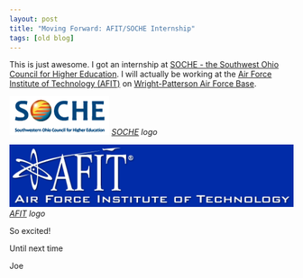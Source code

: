 ```yaml
---
layout: post
title: "Moving Forward: AFIT/SOCHE Internship"
tags: [old blog]
---
```


This is just awesome. I got an internship at [SOCHE - the Southwest Ohio Council for Higher Education](https://en.wikipedia.org/wiki/Southwestern_Ohio_Council_for_Higher_Education). I will actually be working at the [Air Force Institute of Technology (AFIT)](https://en.wikipedia.org/wiki/Air_Force_Institute_of_Technology) on [Wright-Patterson Air Force Base](https://en.wikipedia.org/wiki/WPAFB).

![SOCHE Logo](/images/soche-logo.png)
*[SOCHE](https://www.soche.org/) logo*

![AFIT Logo](/images/afit-logo.png)
*[AFIT](https://www.afit.edu/) logo*

So excited!

Until next time

Joe
